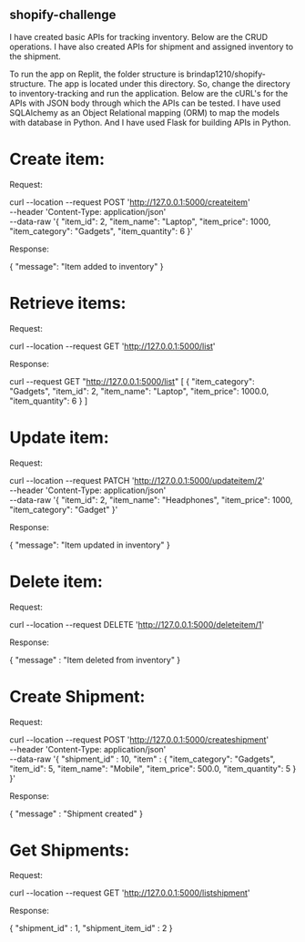 ## shopify-challenge

I have created basic APIs for tracking inventory. Below are the CRUD operations. I have also created APIs for shipment and assigned inventory to the shipment.

To run the app on Replit, the folder structure is brindap1210/shopify-structure. The app is located under this directory. So, change the directory to inventory-tracking and run the application. Below are the cURL's for the APIs with JSON body through which the APIs can be tested. I have used SQLAlchemy as an Object Relational mapping (ORM) to map the models with database in Python. And I have used Flask for building APIs in Python.

# Create item:

Request:

curl --location --request POST 'http://127.0.0.1:5000/createitem' \
--header 'Content-Type: application/json' \
--data-raw '{
    "item_id": 2,
    "item_name": "Laptop",
    "item_price": 1000,
    "item_category": "Gadgets",
    "item_quantity": 6
}'

Response:

{
  "message": "Item added to inventory"
}

# Retrieve items:

Request:

curl --location --request GET 'http://127.0.0.1:5000/list'

Response:

curl --request GET "http://127.0.0.1:5000/list"
[
  {
    "item_category": "Gadgets", 
    "item_id": 2, 
    "item_name": "Laptop", 
    "item_price": 1000.0, 
    "item_quantity": 6
  }
]

# Update item: 

Request: 

curl --location --request PATCH 'http://127.0.0.1:5000/updateitem/2' \
--header 'Content-Type: application/json' \
--data-raw '{
    "item_id": 2,
    "item_name": "Headphones",
    "item_price": 1000,
    "item_category": "Gadget"
}'

Response:

{
  "message": "Item updated in inventory"
}

# Delete item:

Request: 

curl --location --request DELETE 'http://127.0.0.1:5000/deleteitem/1'

Response:

{
    "message" : "Item deleted from inventory"
}

# Create Shipment:

Request: 

curl --location --request POST 'http://127.0.0.1:5000/createshipment' \
--header 'Content-Type: application/json' \
--data-raw '{
     "shipment_id" : 10,
    "item" : {
        "item_category": "Gadgets",
        "item_id": 5,
        "item_name": "Mobile",
        "item_price": 500.0,
        "item_quantity": 5
    }
}'

Response:

{
    "message" : "Shipment created"
}

# Get Shipments:

Request: 

curl --location --request GET 'http://127.0.0.1:5000/listshipment'

Response:

{
    "shipment_id" : 1,
    "shipment_item_id" : 2
}


